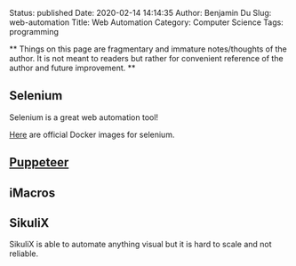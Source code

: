 Status: published
Date: 2020-02-14 14:14:35
Author: Benjamin Du
Slug: web-automation
Title: Web Automation
Category: Computer Science
Tags: programming

**
Things on this page are fragmentary and immature notes/thoughts of the author.
It is not meant to readers but rather for convenient reference of the author and future improvement.
**


## Selenium

Selenium is a great web automation tool!

[Here](https://hub.docker.com/u/selenium)
are official Docker images for selenium.

## [Puppeteer](https://github.com/GoogleChrome/puppeteer)

## iMacros

## SikuliX 
SikuliX is able to automate anything visual 
but it is hard to scale and not reliable.
